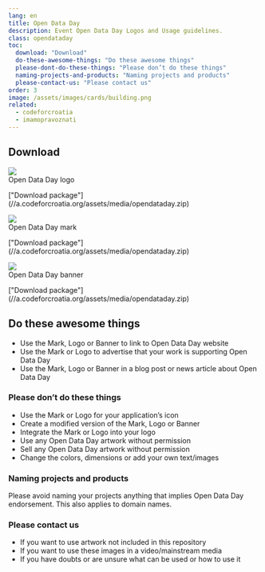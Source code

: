 ```yaml
---
lang: en
title: Open Data Day
description: Event Open Data Day Logos and Usage guidelines.
class: opendataday
toc:
  download: "Download"
  do-these-awesome-things: "Do these awesome things"
  please-dont-do-these-things: "Please don’t do these things"
  naming-projects-and-products: "Naming projects and products"
  please-contact-us: "Please contact us"
order: 3
image: /assets/images/cards/building.png
related:
  - codeforcroatia
  - imamopravoznati
---
```


## Download

<aside markdown="1" class="pquote">
  <img src="https://images.weserv.nl/?url=//a.codeforcroatia.org/assets/media/opendataday/logo-odd.png&w=668&h=375&output=png&fit=inside" class="media-preview"><br>
  Open Data Day logo
  <p markdown="1" class="pquote-credit">
   ["Download package"](//a.codeforcroatia.org/assets/media/opendataday.zip)
  </p>
</aside>

<aside markdown="1" class="pquote">
  <img src="https://images.weserv.nl/?url=//a.codeforcroatia.org/assets/media/opendataday/mark-odd.png&w=668&h=375&output=png&fit=inside" class="media-preview"><br>
  Open Data Day mark
  <p markdown="1" class="pquote-credit">
   ["Download package"](//a.codeforcroatia.org/assets/media/opendataday.zip)
  </p>
</aside>

<aside markdown="1" class="pquote">
  <img src="https://images.weserv.nl/?url=//a.codeforcroatia.org/assets/media/opendataday/banner-odd.png&w=668&h=375&output=png&fit=inside" class="media-preview"><br>
  Open Data Day banner
  <p markdown="1" class="pquote-credit">
   ["Download package"](//a.codeforcroatia.org/assets/media/opendataday.zip)
  </p>
</aside>

## Do these awesome things

* Use the Mark, Logo or Banner to link to Open Data Day website
* Use the Mark or Logo to advertise that your work is supporting Open Data Day
* Use the Mark, Logo or Banner in a blog post or news article about Open Data Day

### Please don’t do these things

* Use the Mark or Logo for your application’s icon
* Create a modified version of the Mark, Logo or Banner
* Integrate the Mark or Logo into your logo
* Use any Open Data Day artwork without permission
* Sell any Open Data Day artwork without permission
* Change the colors, dimensions or add your own text/images

### Naming projects and products

Please avoid naming your projects anything that implies Open Data Day endorsement. This also applies to domain names.

### Please contact us

* If you want to use artwork not included in this repository
* If you want to use these images in a video/mainstream media
* If you have doubts or are unsure what can be used or how to use it
